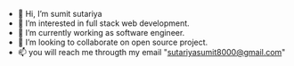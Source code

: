- 👋 Hi, I’m sumit sutariya
- 👀 I’m interested in full stack web development.
- 🌱 I’m currently working as software engineer.
- 💞️ I’m looking to collaborate on open source project.
- 📫 you will reach me througth my email "sutariyasumit8000@gmail.com"

